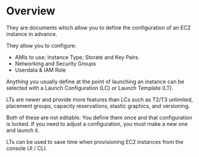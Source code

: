 # Overview
They are documents which allow you to define the configuration of an EC2 instance in advance.

They allow you to configure:

-   AMIs to use; Instance Type; Storate and Key Pairs.
-   Networking and Security Groups
-   Userdata & IAM Role

Anything you usually define at the point of launching an instance can be selected with a Launch Configuration (LC) or Launch Template (LT).

LTs are newer and provide more features than LCs such as T2/T3 unlimited, placement groups, capacity reservations, elastic graphics, and versioning.

Both of these are not editable. You define them once and that configuration is locked. If you need to adjust a configuration, you must make a new one and launch it.

LTs can be used to save time when provisioning EC2 instances from the console UI / CLI.